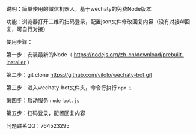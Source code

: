 说明：简单使用的微信机器人，基于wechaty的免费Node版本

功能：浏览器打开二维码扫码登录，配置json文件修改回复内容（没有对接AI回复，可自行对接）

使用步骤：

第一步：安装最新的Node（ https://nodejs.org/zh-cn/download/prebuilt-installer ）

第二步：git clone https://github.com/vilolo/wechaty-bot.git

第三步：进入wechaty-bot文件夹，命令行执行  `npm i`

第四步：启动服务 `node bot.js`

第五步：扫码登录，配置回复内容

问题联系QQ：764523295
